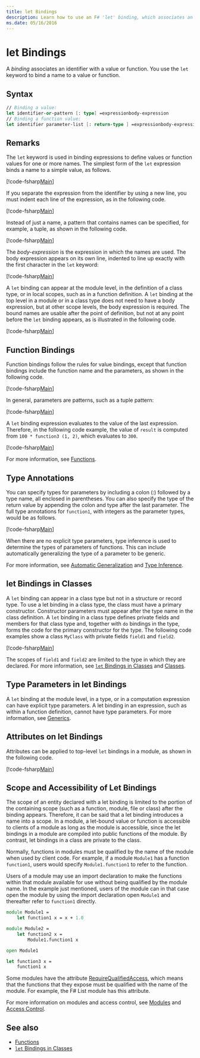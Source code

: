 ```yaml
---
title: let Bindings
description: Learn how to use an F# 'let' binding, which associates an identifier with a value or function.
ms.date: 05/16/2016
---
```

# let Bindings

A *binding* associates an identifier with a value or function. You use the `let` keyword to bind a name to a value or function.

## Syntax

```fsharp
// Binding a value:
let identifier-or-pattern [: type] =expressionbody-expression
// Binding a function value:
let identifier parameter-list [: return-type ] =expressionbody-expression
```

## Remarks

The `let` keyword is used in binding expressions to define values or function values for one or more names. The simplest form of the `let` expression binds a name to a simple value, as follows.

[!code-fsharp[Main](../../../../samples/snippets/fsharp/lang-ref-1/snippet1101.fs)]

If you separate the expression from the identifier by using a new line, you must indent each line of the expression, as in the following code.

[!code-fsharp[Main](../../../../samples/snippets/fsharp/lang-ref-1/snippet1102.fs)]

Instead of just a name, a pattern that contains names can be specified, for example, a tuple, as shown in the following code.

[!code-fsharp[Main](../../../../samples/snippets/fsharp/lang-ref-1/snippet1103.fs)]

The *body-expression* is the expression in which the names are used. The body expression appears on its own line, indented to line up exactly with the first character in the `let` keyword:

[!code-fsharp[Main](../../../../samples/snippets/fsharp/lang-ref-1/snippet1104.fs)]

A `let` binding can appear at the module level, in the definition of a class type, or in local scopes, such as in a function definition. A `let` binding at the top level in a module or in a class type does not need to have a body expression, but at other scope levels, the body expression is required. The bound names are usable after the point of definition, but not at any point before the `let` binding appears, as is illustrated in the following code.

[!code-fsharp[Main](../../../../samples/snippets/fsharp/lang-ref-1/snippet1105.fs)]

## Function Bindings

Function bindings follow the rules for value bindings, except that function bindings include the function name and the parameters, as shown in the following code.

[!code-fsharp[Main](../../../../samples/snippets/fsharp/lang-ref-1/snippet1106.fs)]

In general, parameters are patterns, such as a tuple pattern:

[!code-fsharp[Main](../../../../samples/snippets/fsharp/lang-ref-1/snippet1107.fs)]

A `let` binding expression evaluates to the value of the last expression. Therefore, in the following code example, the value of `result` is computed from `100 * function3 (1, 2)`, which evaluates to `300`.

[!code-fsharp[Main](../../../../samples/snippets/fsharp/lang-ref-1/snippet1109.fs)]

For more information, see [Functions](index.md).

## Type Annotations

You can specify types for parameters by including a colon (:) followed by a type name, all enclosed in parentheses. You can also specify the type of the return value by appending the colon and type after the last parameter. The full type annotations for `function1`, with integers as the parameter types, would be as follows.

[!code-fsharp[Main](../../../../samples/snippets/fsharp/lang-ref-1/snippet1108.fs)]

When there are no explicit type parameters, type inference is used to determine the types of parameters of functions. This can include automatically generalizing the type of a parameter to be generic.

For more information, see [Automatic Generalization](../generics/automatic-generalization.md) and [Type Inference](../type-inference.md).

## let Bindings in Classes

A `let` binding can appear in a class type but not in a structure or record type. To use a let binding in a class type, the class must have a primary constructor. Constructor parameters must appear after the type name in the class definition. A `let` binding in a class type defines private fields and members for that class type and, together with `do` bindings in the type, forms the code for the primary constructor for the type. The following code examples show a class `MyClass` with private fields `field1` and `field2`.

[!code-fsharp[Main](../../../../samples/snippets/fsharp/lang-ref-1/snippet1110.fs)]

The scopes of `field1` and `field2` are limited to the type in which they are declared. For more information, see [`let` Bindings in Classes](../members/let-bindings-in-classes.md) and [Classes](../classes.md).

## Type Parameters in let Bindings

A `let` binding at the module level, in a type, or in a computation expression can have explicit type parameters. A let binding in an expression, such as within a function definition, cannot have type parameters. For more information, see [Generics](../generics/index.md).

## Attributes on let Bindings

Attributes can be applied to top-level `let` bindings in a module, as shown in the following code.

[!code-fsharp[Main](../../../../samples/snippets/fsharp/lang-ref-1/snippet1111.fs)]

## Scope and Accessibility of Let Bindings

The scope of an entity declared with a let binding is limited to the portion of the containing scope (such as a function, module, file or class) after the binding appears. Therefore, it can be said that a let binding introduces a name into a scope. In a module, a let-bound value or function is accessible to clients of a module as long as the module is accessible, since the let bindings in a module are compiled into public functions of the module. By contrast, let bindings in a class are private to the class.

Normally, functions in modules must be qualified by the name of the module when used by client code. For example, if a module `Module1` has a function `function1`, users would specify `Module1.function1` to refer to the function.

Users of a module may use an import declaration to make the functions within that module available for use without being qualified by the module name. In the example just mentioned, users of the module can in that case open the module by using the import declaration open `Module1` and thereafter refer to `function1` directly.

```fsharp
module Module1 =
    let function1 x = x + 1.0

module Module2 =
    let function2 x =
        Module1.function1 x

open Module1

let function3 x =
    function1 x
```

Some modules have the attribute [RequireQualifiedAccess](https://msdn.microsoft.com/library/8b9b6ade-0471-4413-ac5d-638cd0de5f15), which means that the functions that they expose must be qualified with the name of the module. For example, the F# List module has this attribute.

For more information on modules and access control, see [Modules](../modules.md) and [Access Control](../access-control.md).

## See also

- [Functions](index.md)
- [`let` Bindings in Classes](../members/let-bindings-in-classes.md)
